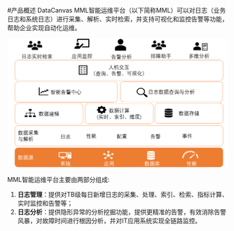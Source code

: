 #产品概述
DataCanvas MML智能运维平台（以下简称MML）可以对日志（业务日志和系统日志）进行采集、解析、实时检索，并支持可视化和监控告警等功能，帮助企业实现自动化运维。

![](/assets/产品概述1.png)

MML智能运维平台主要由两部分组成:
1. **日志管理**：提供对TB级每日新增日志的采集、处理、索引、检索、指标计算、实时监控和告警等；
2. **日志分析**：提供隐形异常的分析挖掘功能，提供更精准的告警，有效消除告警风暴，对故障时间进行根因分析，并对IT应用系统实现全链路监控。

